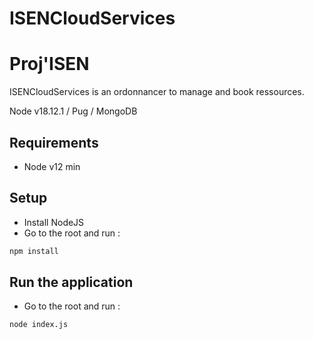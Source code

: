 # ISENCloudServices

# Proj'ISEN

ISENCloudServices is an ordonnancer to manage and book ressources.

Node v18.12.1 / Pug / MongoDB

## Requirements
- Node v12 min

## Setup
- Install NodeJS
- Go to the root and run :
```bash
npm install
```

## Run the application

- Go to the root and run :
```bash
node index.js
```
